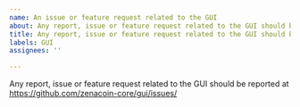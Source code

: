 ```yaml
---
name: An issue or feature request related to the GUI
about: Any report, issue or feature request related to the GUI should be reported at https://github.com/zenacoin-core/gui/issues/
title: Any report, issue or feature request related to the GUI should be reported at https://github.com/zenacoin-core/gui/issues/
labels: GUI
assignees: ''

---
```


Any report, issue or feature request related to the GUI should be reported at
https://github.com/zenacoin-core/gui/issues/
